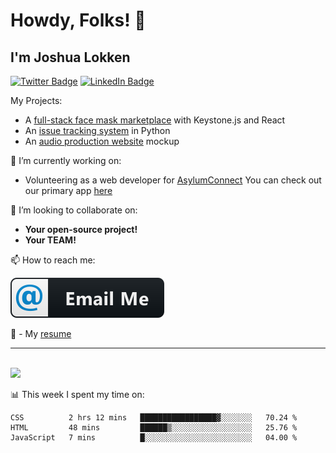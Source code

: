 # Howdy, Folks! 👋
## I'm Joshua Lokken


[![Twitter Badge](https://img.shields.io/badge/Twitter-Profile-informational?style=flat&logo=twitter&logoColor=white&color=1CA2F1)](https://twitter.com/joshualokken)
[![LinkedIn Badge](https://img.shields.io/badge/LinkedIn-Profile-informational?style=flat&logo=linkedin&logoColor=white&color=0D76A8)](https://www.linkedin.com/in/joshualokken/)

My Projects:
  - A <a href='https://maskup.joshualokken.tech' target='_blank'>full-stack face mask marketplace</a> with Keystone.js and React
  - An <a href='https://its.joshualokken.tech' target='_blank'>issue tracking system</a> in Python
  - An <a href='https://jasonwoodsmusic.now.sh' target='_blank'>audio production website</a> mockup
  
  
🔭 I’m currently working on:

  - Volunteering as a web developer for [AsylumConnect](https://asylumconnect.org)
    You can check out our primary app [here](https://catalog.asylumconnect.org)

  
👯 I’m looking to collaborate on:

  - <strong>Your open-source project!</strong>
  - <strong>Your TEAM!</strong>

📫 How to reach me:

  [<img src="https://github.com/jrrlokken/jrrlokken/blob/master/svg/social/email_me.svg" alt="html" style="vertical-align:top, margin:4px">](mailto:joshualokken@pm.me)

🔭 - My [resume](https://velocv.com/jrrlokken)

*************
<br />

<img height="180em" src="https://github-readme-stats.vercel.app/api?username=jrrlokken&show_icons=true&hide_border=true&&count_private=true&include_all_commits=true" />

<br />

📊 This week I spent my time on:
<!--START_SECTION:waka-->
```text
CSS          2 hrs 12 mins   █████████████████▓░░░░░░░   70.24 % 
HTML         48 mins         ██████▒░░░░░░░░░░░░░░░░░░   25.76 % 
JavaScript   7 mins          █░░░░░░░░░░░░░░░░░░░░░░░░   04.00 % 
```
<!--END_SECTION:waka-->
